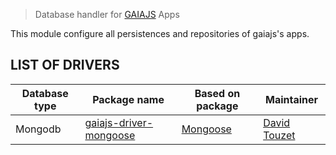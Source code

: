  > Database handler for [GAIAJS](https://github.com/gaiajs/gaiajs) Apps

This module configure all persistences and repositories of gaiajs's apps.

## LIST OF DRIVERS
<table>
  <thead>
    <tr>
      <th>Database type</th>
      <th>Package name</th>
      <th>Based on package</th>
      <th>Maintainer</th>
    </tr>
  </thead>
  <tbody>
    <tr>
      <td>Mongodb</td>
      <td><a href="https://github.com/gaiajs/gaiajs-driver-mongoose">gaiajs-driver-mongoose</a></td>
      <td><a href="https://github.com/learnboost/mongoose">Mongoose</a></td>
      <td><a href="https://github.com/eyolas">David Touzet</a></td>
    </tr>
  </tbody>
</table>
